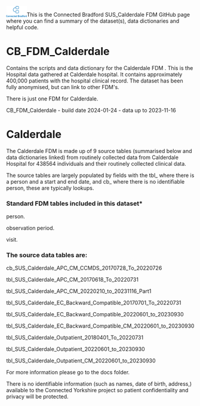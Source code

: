 <a href="https://www.bradfordresearch.nhs.uk/our-research-teams/connected-bradford/">
  <img align="left" alt="ConnectedBradford" width="55px" src="https://github.com/ShoreRob1/Images/blob/main/CB%20logo%201.png?raw=true" />
</a>

This is the Connected Bradford SUS_Calderdale FDM  GitHub page where you can find a summary of the dataset(s), data dictionaries and helpful code.

# CB_FDM_Calderdale

Contains the scripts and data dictionary for the Calderdale FDM . This is the Hospital data gathered at Calderdale hospital. 
It contains approximately 400,000 patients with the hospital clinical record. The dataset has been fully anonymised, but can link to other FDM's.

There is just one FDM for Calderdale. 

CB_FDM_Calderdale - build date 2024-01-24   - data up to 2023-11-16



# Calderdale 
The Calderdale FDM is made up of 9 source tables (summarised below and data dictionaries linked) from routinely collected data from Calderdale Hospital for 438564 individuals and their routinely collected clinical data. 

The source tables are largely populated by fields with the tbl_ where there is a person and a start and end date, and cb_ where there is no identifiable person, these are typically lookups.

### Standard FDM tables included in this dataset*
person.

observation period.

visit.

### The source data tables are: 

cb_SUS_Calderdale_APC_CM_CCMDS_20170728_To_20220726

tbl_SUS_Calderdale_APC_CM_20170618_To_20220731

tbl_SUS_Calderdale_APC_CM_20220210_to_20231116_Part1

tbl_SUS_Calderdale_EC_Backward_Compatible_20170701_To_20220731

tbl_SUS_Calderdale_EC_Backward_Compatible_20220601_to_20230930

tbl_SUS_Calderdale_EC_Backward_Compatible_CM_20220601_to_20230930

tbl_SUS_Calderdale_Outpatient_20180401_To_20220731

tbl_SUS_Calderdale_Outpatient_20220601_to_20230930

tbl_SUS_Calderdale_Outpatient_CM_20220601_to_20230930



For more information please go to the docs folder. 

There is no identifiable information (such as names, date of birth, address,) available to the Connected Yorkshire project so patient confidentiality and privacy will be protected.

